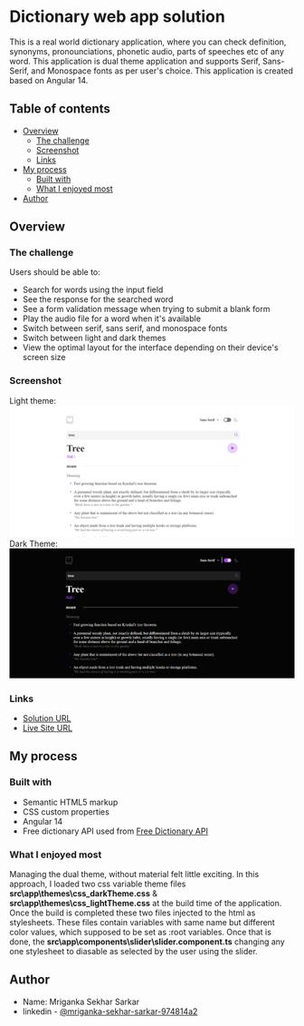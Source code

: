 # Dictionary web app solution

This is a real world dictionary application, where you can check definition, synonyms, pronounciations, phonetic audio, parts of speeches etc of any word. This application is dual theme application and supports Serif, Sans-Serif, and Monospace fonts as per user's choice. This application is created based on Angular 14.

## Table of contents

- [Overview](#overview)
  - [The challenge](#the-challenge)
  - [Screenshot](#screenshot)
  - [Links](#links)
- [My process](#my-process)
  - [Built with](#built-with)
  - [What I enjoyed most](#what-i-enjoyed-most)
- [Author](#author)

## Overview

### The challenge

Users should be able to:

- Search for words using the input field
- See the response for the searched word
- See a form validation message when trying to submit a blank form
- Play the audio file for a word when it's available
- Switch between serif, sans serif, and monospace fonts
- Switch between light and dark themes
- View the optimal layout for the interface depending on their device's screen size

### Screenshot

Light theme:
![](./screenshot/imagelight.png)
<br>
Dark Theme:
![](./screenshot/imagedark.png)

### Links

- [Solution URL](https://github.com/aknagirm/ng-dictionary-web)
- [Live Site URL](https://aknagirm.github.io/ng-dictionary-web/)

## My process

### Built with

- Semantic HTML5 markup
- CSS custom properties
- Angular 14
- Free dictionary API used from [Free Dictionary API](https://dictionaryapi.dev/)

### What I enjoyed most

Managing the dual theme, without material felt little exciting. In this approach, I loaded two css variable theme files <b>src\app\themes\css_darkTheme.css</b> & <b>src\app\themes\css_lightTheme.css</b> at the build time of the application. Once the build is completed these two files injected to the html as stylesheets. These files contain variables with same name but different color values, which supposed to be set as :root variables. Once that is done, the <b>src\app\components\slider\slider.component.ts</b> changing any one stylesheet to diasable as selected by the user using the slider.

## Author

- Name: Mriganka Sekhar Sarkar
- linkedin - [@mriganka-sekhar-sarkar-974814a2](linkedin.com/in/mriganka-sekhar-sarkar-974814a2)
